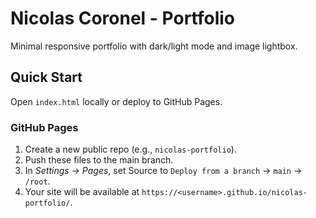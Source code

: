 # Nicolas Coronel - Portfolio
Minimal responsive portfolio with dark/light mode and image lightbox.

## Quick Start
Open `index.html` locally or deploy to GitHub Pages.

### GitHub Pages
1. Create a new public repo (e.g., `nicolas-portfolio`).
2. Push these files to the main branch.
3. In *Settings → Pages*, set Source to `Deploy from a branch` → `main` → `/root`.
4. Your site will be available at `https://<username>.github.io/nicolas-portfolio/`.
